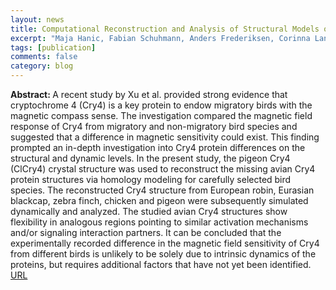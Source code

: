 ```yaml
---
layout: news
title: Computational Reconstruction and Analysis of Structural Models of Avian Cryptochrome 4 
excerpt: "Maja Hanic, Fabian Schuhmann, Anders Frederiksen, Corinna Langebrake, Georg Manthey, Miriam Liedvogel, Jingjing Xu, Henrik Mouritsen, Ilia A. Solov'yov, Journal of Physical Chemistry B, 126,4623-4635, (2022) "
tags: [publication]
comments: false
category: blog
---
```


<b>Abstract: </b> A recent study by Xu et al. provided strong evidence that cryptochrome 4 (Cry4) is a key protein to endow migratory birds with the magnetic compass sense. The investigation compared the magnetic field response of Cry4 from migratory and non-migratory bird species and suggested that a difference in magnetic sensitivity could exist. This finding prompted an in-depth investigation into Cry4 protein differences on the structural and dynamic levels. In the present study, the pigeon Cry4 (ClCry4) crystal structure was used to reconstruct the missing avian Cry4 protein structures via homology modeling for carefully selected bird species. The reconstructed Cry4 structure from European robin, Eurasian blackcap, zebra finch, chicken and pigeon were subsequently simulated dynamically and analyzed. The studied avian Cry4 structures show flexibility in analogous regions pointing to similar activation mechanisms and/or signaling interaction partners. It can be concluded that the experimentally recorded difference in the magnetic field sensitivity of Cry4 from different birds is unlikely to be solely due to intrinsic dynamics of the proteins, but requires additional factors that have not yet been identified.
<a href="https://pubs.acs.org/doi/10.1021/acs.jpcb.2c00878">URL</a>


